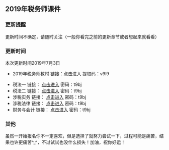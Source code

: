 ## 2019年税务师课件
### 更新提醒
更新时间不确定，请随时关注（一般你看完之前的更新章节或者想起来就看看）
### 更新时间
本次更新时间2019年7月3日
+ 2019年税务师教材   链接：点击进入   提取码：v9l9
- 税法一     	链接： [点击进入](https://pan.baidu.com/s/10pwoQepsNKQ6efTWHsrnwg "标题") 密码：t9bj
- 税法二	      链接： [点击进入](https://pan.baidu.com/s/10pwoQepsNKQ6efTWHsrnwg "标题") 密码：t9bj
- 涉税实务 	   链接： [点击进入](https://pan.baidu.com/s/10pwoQepsNKQ6efTWHsrnwg "标题") 密码：t9bj
- 涉税法律	   链接： [点击进入](https://pan.baidu.com/s/10pwoQepsNKQ6efTWHsrnwg "标题") 密码：t9bj
- 财务与会计	  链接： [点击进入](https://pan.baidu.com/s/10pwoQepsNKQ6efTWHsrnwg "标题") 密码：t9bj



### 其他
虽然一开始报名你不一定喜欢，但是选择了就努力尝试一下，过程可能是痛苦，结果也许更痛苦^_^，不过试试也没什么损失！加油，祝你好运！


